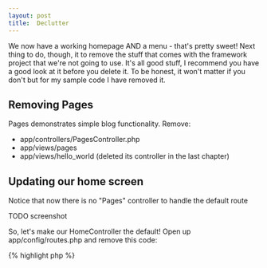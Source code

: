 ```yaml
---
layout: post
title:  Declutter
---
```


We now have a working homepage AND a menu - that's pretty sweet! Next thing to do, though, it to remove the stuff that comes with the framework project that we're not going to use. It's all good stuff, I recommend you have a good look at it before you delete it. To be honest, it won't matter if you don't but for my sample code I have removed it.

## Removing Pages

Pages demonstrates simple blog functionality. Remove:

* app/controllers/PagesController.php
* app/views/pages
* app/views/hello_world (deleted its controller in the last chapter)

## Updating our home screen

Notice that now there is no "Pages" controller to handle the default route

TODO screenshot

So, let's make our HomeController the default! Open up app/config/routes.php and remove this code:

{% highlight php %}
<?php
// ...

/**
 * Here, we are connecting `'/'` (the base path) to controller called `'Pages'`,
 * its action called `view()`, and we pass a param to select the view file
 * to use (in this case, `/views/pages/home.html.php`; see `app\controllers\PagesController`
 * for details).
 *
 * @see app\controllers\PagesController
 */
Router::connect('/', 'Pages::view');

/**
 * Connect the rest of `PagesController`'s URLs. This will route URLs like `/pages/about` to
 * `PagesController`, rendering `/views/pages/about.html.php` as a static page.
 */
Router::connect('/pages/{:args}', 'Pages::view');
// ...
{% endhighlight %}

Now we're going to replace that section with:

{% highlight php %}
<?php
// ...
Router::connect('/', 'Home::index');
// ...
{% endhighlight %}

Now, when you hit [http://employee-rolodex.localhost/](http://employee-rolodex.localhost/), you should see your "This is a HOME PAGE!" screen. Result!

TODO screenshot

## About "empty"

You'll notice a bunch of files just named "empty" - that's to make sure that they stay in the Git repo. You can delete them, but I recommend leave them alone - at least until you've put something else in each empty directory - so you can easily figure out where things need to go.